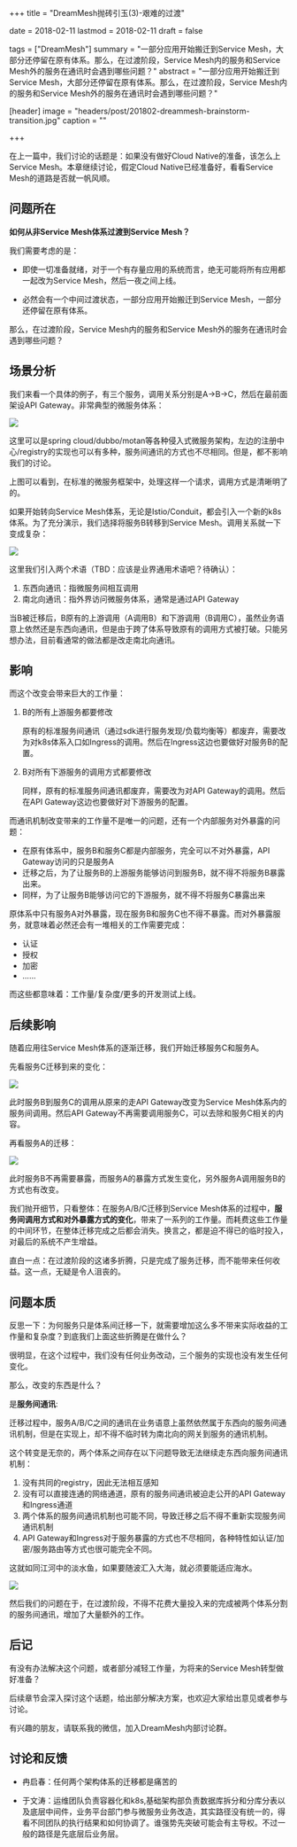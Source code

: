 +++
title = "DreamMesh抛砖引玉(3)-艰难的过渡"

date = 2018-02-11
lastmod = 2018-02-11
draft = false

tags = ["DreamMesh"]
summary = "一部分应用开始搬迁到Service Mesh，大部分还停留在原有体系。那么，在过渡阶段，Service Mesh内的服务和Service Mesh外的服务在通讯时会遇到哪些问题？"
abstract = "一部分应用开始搬迁到Service Mesh，大部分还停留在原有体系。那么，在过渡阶段，Service Mesh内的服务和Service Mesh外的服务在通讯时会遇到哪些问题？"

[header]
image = "headers/post/201802-dreammesh-brainstorm-transition.jpg"
caption = ""

+++

在上一篇中，我们讨论的话题是：如果没有做好Cloud Native的准备，该怎么上Service Mesh。本章继续讨论，假定Cloud Native已经准备好，看看Service Mesh的道路是否就一帆风顺。

## 问题所在

**如何从非Service Mesh体系过渡到Service Mesh？**

我们需要考虑的是：

* 即使一切准备就绪，对于一个有存量应用的系统而言，绝无可能将所有应用都一起改为Service Mesh，然后一夜之间上线。

* 必然会有一个中间过渡状态，一部分应用开始搬迁到Service Mesh，一部分还停留在原有体系。

那么，在过渡阶段，Service Mesh内的服务和Service Mesh外的服务在通讯时会遇到哪些问题？

## 场景分析

我们来看一个具体的例子，有三个服务，调用关系分别是A->B->C，然后在最前面架设API Gateway。非常典型的微服务体系：

![](images/original.png)

这里可以是spring cloud/dubbo/motan等各种侵入式微服务架构，左边的注册中心/registry的实现也可以有多种，服务间通讯的方式也不尽相同。但是，都不影响我们的讨论。

上图可以看到，在标准的微服务框架中，处理这样一个请求，调用方式是清晰明了的。

如果开始转向Service Mesh体系，无论是Istio/Conduit，都会引入一个新的k8s体系。为了充分演示，我们选择将服务B转移到Service Mesh。调用关系就一下变成复杂：

![](images/service-b-moved.png)

这里我们引入两个术语（TBD：应该是业界通用术语吧？待确认）：

1. 东西向通讯：指微服务间相互调用
2. 南北向通讯：指外界访问微服务体系，通常是通过API Gateway

当B被迁移后，B原有的上游调用（A调用B）和下游调用（B调用C），虽然业务语意上依然还是东西向通讯，但是由于跨了体系导致原有的调用方式被打破。只能另想办法，目前看通常的做法都是改走南北向通讯。

## 影响

而这个改变会带来巨大的工作量：

1. B的所有上游服务都要修改

	原有的标准服务间通讯（通过sdk进行服务发现/负载均衡等）都废弃，需要改为对k8s体系入口如Ingress的调用。然后在Ingress这边也要做好对服务B的配置。

2. B对所有下游服务的调用方式都要修改

	同样，原有的标准服务间通讯都废弃，需要改为对API Gateway的调用。然后在API Gateway这边也要做好对下游服务的配置。

而通讯机制改变带来的工作量不是唯一的问题，还有一个内部服务对外暴露的问题：

* 在原有体系中，服务B和服务C都是内部服务，完全可以不对外暴露，API Gateway访问的只是服务A
* 迁移之后，为了让服务B的上游服务能够访问到服务B，就不得不将服务B暴露出来。
* 同样，为了让服务B能够访问它的下游服务，就不得不将服务C暴露出来

原体系中只有服务A对外暴露，现在服务B和服务C也不得不暴露。而对外暴露服务，就意味着必然还会有一堆相关的工作需要完成：

- 认证
- 授权
- 加密
- ......

而这些都意味着：工作量/复杂度/更多的开发测试上线。

## 后续影响

随着应用往Service Mesh体系的逐渐迁移，我们开始迁移服务C和服务A。

先看服务C迁移到来的变化：

![](images/service-c-moved.png)

此时服务B到服务C的调用从原来的走API Gateway改变为Service Mesh体系内的服务间调用。然后API Gateway不再需要调用服务C，可以去除和服务C相关的内容。

再看服务A的迁移：

![](images/service-a-moved.png)

此时服务B不再需要暴露，而服务A的暴露方式发生变化，另外服务A调用服务B的方式也有改变。

我们抛开细节，只看整体：在服务A/B/C迁移到Service Mesh体系的过程中，**服务间调用方式和对外暴露方式的变化**，带来了一系列的工作量。而耗费这些工作量的中间环节，在整体迁移完成之后都会消失。换言之，都是迫不得已的临时投入，对最后的系统不产生增益。

直白一点：在过渡阶段的这诸多折腾，只是完成了服务迁移，而不能带来任何收益。这一点，无疑是令人沮丧的。

## 问题本质

反思一下：为何服务只是体系间迁移一下，就需要增加这么多不带来实际收益的工作量和复杂度？到底我们上面这些折腾是在做什么？

很明显，在这个过程中，我们没有任何业务改动，三个服务的实现也没有发生任何变化。

那么，改变的东西是什么？

是**服务间通讯**:

迁移过程中，服务A/B/C之间的通讯在业务语意上虽然依然属于东西向的服务间通讯机制，但是在实现上，却不得不临时转为南北向的网关到服务的通讯机制。

这个转变是无奈的，两个体系之间存在以下问题导致无法继续走东西向服务间通讯机制：

1. 没有共同的registry，因此无法相互感知
2. 没有可以直接连通的网络通道，原有的服务间通讯被迫走公开的API Gateway和Ingress通道
3. 两个体系的服务间通讯机制也可能不同，导致迁移之后不得不重新实现服务间通讯机制
4. API Gateway和Ingress对于服务暴露的方式也不尽相同，各种特性如认证/加密/服务路由等方式也很可能完全不同。

这就如同江河中的淡水鱼，如果要随波汇入大海，就必须要能适应海水。

![](images/sea.jpg)

然后我们的问题在于，在过渡阶段，不得不花费大量投入来的完成被两个体系分割的服务间通讯，增加了大量额外的工作。

## 后记

有没有办法解决这个问题，或者部分减轻工作量，为将来的Service Mesh转型做好准备？

后续章节会深入探讨这个话题，给出部分解决方案，也欢迎大家给出意见或者参与讨论。

有兴趣的朋友，请联系我的微信，加入DreamMesh内部讨论群。

## 讨论和反馈

- 冉启春：任何两个架构体系的迁移都是痛苦的

- 于文涛：运维团队负责容器化和k8s,基础架构部负责数据库拆分和分库分表以及底层中间件，业务平台部门参与微服务业务改造，其实路径没有统一的，得看不同团队的执行结果和如何协调了。谁强势先突破可能会有主导权。不过一般的路径是先底层后业务层。